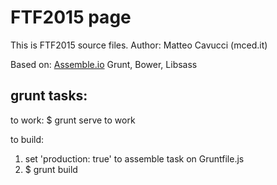# FTF2015 page

This is FTF2015 source files. 
Author: Matteo Cavucci (mced.it)

Based on: 
[Assemble.io](http://assemble.io)
Grunt, Bower, Libsass

## grunt tasks:

to work:
$ grunt serve 
to work

to build:
1. set 'production: true' to assemble task on Gruntfile.js
2. $ grunt build 



